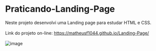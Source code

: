 # Praticando-Landing-Page
Neste projeto desenvolvi uma Landing page para estudar HTML e CSS. <br><br>
Link do projeto on-line: https://matheusf1044.github.io/Landing-Page/ <br><br>
![image](https://user-images.githubusercontent.com/80286099/185752736-96e4cee6-03f3-43d2-a6cb-13297b85017b.png)
